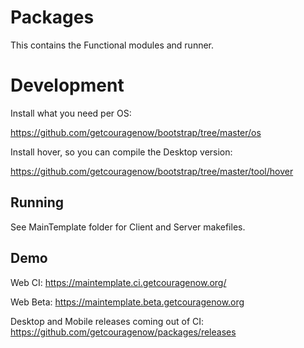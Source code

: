 # Packages

This contains the Functional modules and runner.



# Development

Install what you need per OS:

https://github.com/getcouragenow/bootstrap/tree/master/os

Install hover, so you can compile the Desktop version:

https://github.com/getcouragenow/bootstrap/tree/master/tool/hover

## Running

See MainTemplate folder for Client and Server makefiles.

## Demo


Web CI: https://maintemplate.ci.getcouragenow.org/

Web Beta: https://maintemplate.beta.getcouragenow.org

Desktop and Mobile releases coming out of CI: https://github.com/getcouragenow/packages/releases
